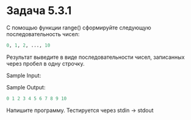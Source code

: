 # Задача 5.3.1

С помощью функции range() сформируйте следующую последовательность чисел:

```python
0, 1, 2, ..., 10
```

Результат выведите в виде последовательности чисел, записанных через пробел в одну строчку.

Sample Input:

Sample Output:

```python
0 1 2 3 4 5 6 7 8 9 10
```

Напишите программу. Тестируется через stdin → stdout
